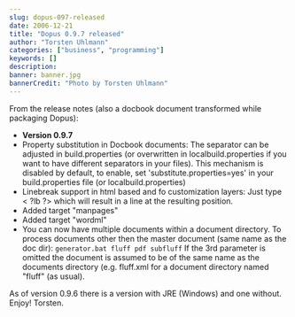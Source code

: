 ```yaml
---
slug: dopus-097-released
date: 2006-12-21
title: "Dopus 0.9.7 released"
author: "Torsten Uhlmann"
categories: ["business", "programming"]
keywords: []
description:
banner: banner.jpg
bannerCredit: "Photo by Torsten Uhlmann"
---
```


From the release notes (also a docbook document transformed while packaging Dopus):

-   <span class="bold">**Version 0.9.7**</span>
-   Property substitution in Docbook documents: The separator can be adjusted in build.properties (or overwritten in localbuild.properties if you want to have different separators in your files). This mechanism is disabled by default, to enable, set 'substitute.properties=yes' in your build.properties file (or localbuild.properties)
-   Linebreak support in html based and fo customization layers: Just type &lt; ?lb ?&gt; which will result in a line at the resulting position.
-   Added target "manpages"
-   Added target "wordml"
-   You can now have multiple documents within a document directory. To process documents other then the master document (same name as the doc dir): `generator.bat fluff pdf subfluff` If the 3rd parameter is omitted the document is assumed to be of the same name as the documents directory (e.g. fluff.xml for a document directory named "fluff" (as usual).

As of version 0.9.6 there is a version with JRE (Windows) and one without. Enjoy! Torsten.

